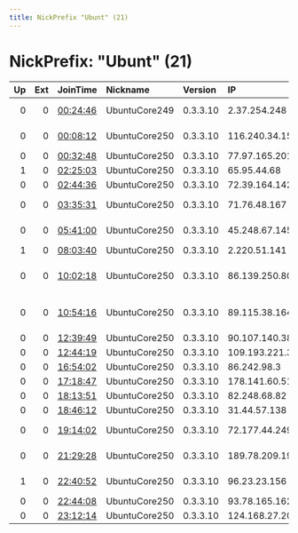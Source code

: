 ```yaml
---
title: NickPrefix "Ubunt" (21)
---
```


# NickPrefix: "Ubunt" (21)

|   Up |   Ext | JoinTime                                                                                            | Nickname      | Version   | IP             | AS                                       | CC   |   ORp |   Dirp | OS    | Contact   |   eFamMembers |
|-----:|------:|:----------------------------------------------------------------------------------------------------|:--------------|:----------|:---------------|:-----------------------------------------|:-----|------:|-------:|:------|:----------|--------------:|
|    0 |     0 | [00:24:46](https://metrics.torproject.org/rs.html#details/A2632DF69A44C9DF3D2541C2CA184900F1AA62EB) | UbuntuCore249 | 0.3.3.10  | 2.37.254.248   | Vodafone Italia S.p.A.                   | it   | 43869 |      0 | Linux | None      |             1 |
|    0 |     0 | [00:08:12](https://metrics.torproject.org/rs.html#details/BB40982B86A6D2F721D225C0E9C9392700CBFA04) | UbuntuCore250 | 0.3.3.10  | 116.240.34.150 | Primus Telecommunications                | au   | 40097 |      0 | Linux | None      |             1 |
|    0 |     0 | [00:32:48](https://metrics.torproject.org/rs.html#details/7022D9B5840011FD97355009BC64D6B25ADFA347) | UbuntuCore250 | 0.3.3.10  | 77.97.165.201  | Virgin Media Limited                     | gb   | 45613 |      0 | Linux | None      |             1 |
|    1 |     0 | [02:25:03](https://metrics.torproject.org/rs.html#details/75B10EB878C34075115442221C876D758C140EA5) | UbuntuCore250 | 0.3.3.10  | 65.95.44.68    | Bell Canada                              | ca   | 45235 |      0 | Linux | None      |             1 |
|    0 |     0 | [02:44:36](https://metrics.torproject.org/rs.html#details/3749677E626B02549D148FC294996FA7FE73CFA9) | UbuntuCore250 | 0.3.3.10  | 72.39.164.142  | Cogeco Cable                             | ca   | 45235 |      0 | Linux | None      |             1 |
|    0 |     0 | [03:35:31](https://metrics.torproject.org/rs.html#details/29772C3B059E99DF3E1E5F4E25C6F9D348D82E26) | UbuntuCore250 | 0.3.3.10  | 71.76.48.167   | Time Warner Cable Internet LLC           | us   | 33733 |      0 | Linux | None      |             1 |
|    0 |     0 | [05:41:00](https://metrics.torproject.org/rs.html#details/32893EDC798AE20F3ACD413477FCB49C404191E9) | UbuntuCore250 | 0.3.3.10  | 45.248.67.145  | Vortex Netsol Private Limited            | in   | 35673 |      0 | Linux | None      |             1 |
|    1 |     0 | [08:03:40](https://metrics.torproject.org/rs.html#details/FF530A2938E9224A8083FE888439364EBA29D069) | UbuntuCore250 | 0.3.3.10  | 2.220.51.141   | Sky UK Limited                           | gb   | 34489 |      0 | Linux | None      |             1 |
|    0 |     0 | [10:02:18](https://metrics.torproject.org/rs.html#details/49E7D298FE15B1B56ABDAFF3D153442B1AB37A79) | UbuntuCore250 | 0.3.3.10  | 86.139.250.80  | British Telecommunications PLC           | gb   | 35553 |      0 | Linux | None      |             1 |
|    0 |     0 | [10:54:16](https://metrics.torproject.org/rs.html#details/725101F03D10FBF34BA6915764BB4EE8F0582FBE) | UbuntuCore250 | 0.3.3.10  | 89.115.38.164  | Vodafone Portugal - Communicacoes Pessoa | pt   | 34871 |      0 | Linux | None      |             1 |
|    0 |     0 | [12:39:49](https://metrics.torproject.org/rs.html#details/F799346F79FF4FB2C0FB0E2AE1BCEF2ED959CCE7) | UbuntuCore250 | 0.3.3.10  | 90.107.140.38  | Orange                                   | fr   | 40533 |      0 | Linux | None      |             1 |
|    0 |     0 | [12:44:19](https://metrics.torproject.org/rs.html#details/C7A6F6443E31A445315D3444DB7F0A7C2E486F6B) | UbuntuCore250 | 0.3.3.10  | 109.193.221.3  | Kabel BW                                 | de   | 36417 |      0 | Linux | None      |             1 |
|    0 |     0 | [16:54:02](https://metrics.torproject.org/rs.html#details/DC11EB0E34D1DBD0E8A2B464FFB4D3914696CA1F) | UbuntuCore250 | 0.3.3.10  | 86.242.98.3    | Orange                                   | fr   | 38971 |      0 | Linux | None      |             1 |
|    0 |     0 | [17:18:47](https://metrics.torproject.org/rs.html#details/E4E6B8AAF14CE4EDDBEB5BF495358994EAD50CD9) | UbuntuCore250 | 0.3.3.10  | 178.141.60.51  | MTS PJSC                                 | ru   | 46327 |      0 | Linux | None      |             1 |
|    0 |     0 | [18:13:51](https://metrics.torproject.org/rs.html#details/701B0499F2539753EE6B7D0BBF7EB1AD7BFC2C5F) | UbuntuCore250 | 0.3.3.10  | 82.248.68.82   | Free SAS                                 | fr   | 45165 |      0 | Linux | None      |             1 |
|    0 |     0 | [18:46:12](https://metrics.torproject.org/rs.html#details/3B4B033AE2730B1D2A17F9C15A0EFC5B1FC8DB4D) | UbuntuCore250 | 0.3.3.10  | 31.44.57.138   | OOO WestCall Ltd.                        | ru   | 46545 |      0 | Linux | None      |             1 |
|    0 |     0 | [19:14:02](https://metrics.torproject.org/rs.html#details/55E0CD87FB3AFC1C7BCEEC56F945717B806C6AE9) | UbuntuCore250 | 0.3.3.10  | 72.177.44.249  | Time Warner Cable Internet LLC           | us   | 40631 |      0 | Linux | None      |             1 |
|    0 |     0 | [21:29:28](https://metrics.torproject.org/rs.html#details/BAF78B09B987B9CC866CEC37FF6BCA9286652B59) | UbuntuCore250 | 0.3.3.10  | 189.78.209.19  | TELEFu00D4NICA BRASIL S.A                | br   | 35413 |      0 | Linux | None      |             1 |
|    1 |     0 | [22:40:52](https://metrics.torproject.org/rs.html#details/B247F5137D0DF8E5F84C7D368BEF1309074FE05D) | UbuntuCore250 | 0.3.3.10  | 96.23.23.156   | Videotron Telecom Ltee                   | ca   | 43269 |      0 | Linux | None      |             1 |
|    0 |     0 | [22:44:08](https://metrics.torproject.org/rs.html#details/F03D1D86C831D915B441E349E6724AB1438E0D26) | UbuntuCore250 | 0.3.3.10  | 93.78.165.162  | Volia                                    | ua   | 39991 |      0 | Linux | None      |             1 |
|    0 |     0 | [23:12:14](https://metrics.torproject.org/rs.html#details/9D57AD172EE8E8634325A02CFE1B3BDD9FFD1F64) | UbuntuCore250 | 0.3.3.10  | 124.168.27.205 | Internode Pty Ltd                        | au   | 42627 |      0 | Linux | None      |             1 |

